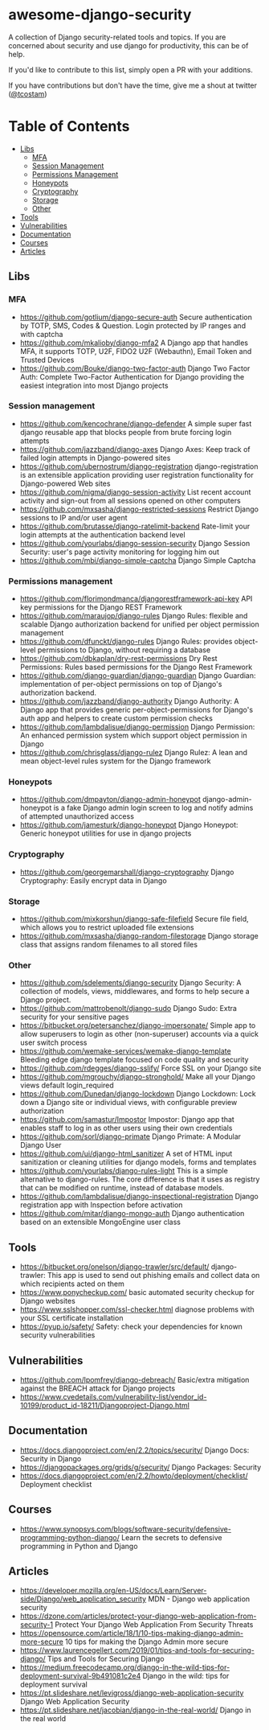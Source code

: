 # awesome-django-security

A collection of Django security-related tools and topics. If you are concerned about security and use django for productivity, this can be of help.

If you'd like to contribute to this list, simply open a PR with your additions.

If you have contributions but don't have the time, give me a shout at twitter ([@tcostam](https://twitter.com/tcostam))

Table of Contents
=================

   * [Libs](#libs)
      * [MFA](#mfa)
      * [Session Management](#session-management)
      * [Permissions Management](#permissions-management)
      * [Honeypots](#honeypots)
      * [Cryptography](#cryptography)
      * [Storage](#storage)
      * [Other](#other)
   * [Tools](#tools)
   * [Vulnerabilities](#vulnerabilities)
   * [Documentation](#documentation)
   * [Courses](#courses)
   * [Articles](#articles)

## Libs

### MFA

* https://github.com/gotlium/django-secure-auth Secure authentication by TOTP, SMS, Codes & Question. Login protected by IP ranges and with captcha
* https://github.com/mkalioby/django-mfa2 A Django app that handles MFA, it supports TOTP, U2F, FIDO2 U2F (Webauthn), Email Token and Trusted Devices
* https://github.com/Bouke/django-two-factor-auth Django Two Factor Auth: Complete Two-Factor Authentication for Django providing the easiest integration into most Django projects


### Session management

* https://github.com/kencochrane/django-defender A simple super fast django reusable app that blocks people from brute forcing login attempts
* https://github.com/jazzband/django-axes Django Axes: Keep track of failed login attempts in Django-powered sites
* https://github.com/ubernostrum/django-registration django-registration is an extensible application providing user registration functionality for Django-powered Web sites
* https://github.com/nigma/django-session-activity List recent account activity and sign-out from all sessions opened on other computers
* https://github.com/mxsasha/django-restricted-sessions Restrict Django sessions to IP and/or user agent
* https://github.com/brutasse/django-ratelimit-backend Rate-limit your login attempts at the authentication backend level
* https://github.com/yourlabs/django-session-security Django Session Security: user's page activity monitoring for logging him out
* https://github.com/mbi/django-simple-captcha Django Simple Captcha

### Permissions management

* https://github.com/florimondmanca/djangorestframework-api-key API key permissions for the Django REST Framework
* https://github.com/maraujop/django-rules Django Rules: flexible and scalable Django authorization backend for unified per object permission management
* https://github.com/dfunckt/django-rules Django Rules: provides object-level permissions to Django, without requiring a database
* https://github.com/dbkaplan/dry-rest-permissions Dry Rest Permissions: Rules based permissions for the Django Rest Framework
* https://github.com/django-guardian/django-guardian Django Guardian: implementation of per-object permissions on top of Django's authorization backend.
* https://github.com/jazzband/django-authority Django Authority: A Django app that provides generic per-object-permissions for Django's auth app and helpers to create custom permission checks
* https://github.com/lambdalisue/django-permission Django Permission: An enhanced permission system which support object permission in Django
* https://github.com/chrisglass/django-rulez Django Rulez: A lean and mean object-level rules system for the Django framework

### Honeypots

* https://github.com/dmpayton/django-admin-honeypot django-admin-honeypot is a fake Django admin login screen to log and notify admins of attempted unauthorized access
* https://github.com/jamesturk/django-honeypot Django Honeypot: Generic honeypot utilities for use in django projects

### Cryptography

* https://github.com/georgemarshall/django-cryptography Django Cryptography: Easily encrypt data in Django

### Storage

* https://github.com/mixkorshun/django-safe-filefield Secure file field, which allows you to restrict uploaded file extensions
* https://github.com/mxsasha/django-random-filestorage Django storage class that assigns random filenames to all stored files

### Other

* https://github.com/sdelements/django-security Django Security: A collection of models, views, middlewares, and forms to help secure a Django project.
* https://github.com/mattrobenolt/django-sudo Django Sudo: Extra security for your sensitive pages
* https://bitbucket.org/petersanchez/django-impersonate/ Simple app to allow superusers to login as other (non-superuser) accounts via a quick user switch process
* https://github.com/wemake-services/wemake-django-template Bleeding edge django template focused on code quality and security
* https://github.com/rdegges/django-sslify/ Force SSL on your Django site
* https://github.com/mgrouchy/django-stronghold/ Make all your Django views default login_required
* https://github.com/Dunedan/django-lockdown Django Lockdown: Lock down a Django site or individual views, with configurable preview authorization
* https://github.com/samastur/Impostor Impostor: Django app that enables staff to log in as other users using their own credentials
* https://github.com/sorl/django-primate Django Primate: A Modular Django User
* https://github.com/ui/django-html_sanitizer A set of HTML input sanitization or cleaning utilities for django models, forms and templates
* https://github.com/yourlabs/django-rules-light This is a simple alternative to django-rules. The core difference is that it uses as registry that can be modified on runtime, instead of database models.
* https://github.com/lambdalisue/django-inspectional-registration Django registration app with Inspection before activation
* https://github.com/mitar/django-mongo-auth Django authentication based on an extensible MongoEngine user class

## Tools

* https://bitbucket.org/onelson/django-trawler/src/default/ django-trawler: This app is used to send out phishing emails and collect data on which recipients acted on them
* https://www.ponycheckup.com/ basic automated security checkup for Django websites
* https://www.sslshopper.com/ssl-checker.html diagnose problems with your SSL certificate installation
* https://pyup.io/safety/ Safety: check your dependencies for known security vulnerabilities

## Vulnerabilities

* https://github.com/lpomfrey/django-debreach/ Basic/extra mitigation against the BREACH attack for Django projects
* https://www.cvedetails.com/vulnerability-list/vendor_id-10199/product_id-18211/Djangoproject-Django.html


## Documentation

* https://docs.djangoproject.com/en/2.2/topics/security/ Django Docs: Security in Django
* https://djangopackages.org/grids/g/security/ Django Packages: Security
* https://docs.djangoproject.com/en/2.2/howto/deployment/checklist/ Deployment checklist

## Courses

* https://www.synopsys.com/blogs/software-security/defensive-programming-python-django/ Learn the secrets to defensive programming in Python and Django

## Articles

* https://developer.mozilla.org/en-US/docs/Learn/Server-side/Django/web_application_security MDN - Django web application security
* https://dzone.com/articles/protect-your-django-web-application-from-security-1 Protect Your Django Web Application From Security Threats
* https://opensource.com/article/18/1/10-tips-making-django-admin-more-secure 10 tips for making the Django Admin more secure
* https://www.laurencegellert.com/2019/01/tips-and-tools-for-securing-django/ Tips and Tools for Securing Django
* https://medium.freecodecamp.org/django-in-the-wild-tips-for-deployment-survival-9b491081c2e4 Django in the wild: tips for deployment survival
* https://pt.slideshare.net/levigross/django-web-application-security Django Web Application Security
* https://pt.slideshare.net/jacobian/django-in-the-real-world/ Django in the real world